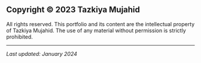 ## Copyright © 2023 Tazkiya Mujahid

All rights reserved. This portfolio and its content are the intellectual property of Tazkiya Mujahid. The use of any material without permission is strictly prohibited.

---

*Last updated: January 2024*